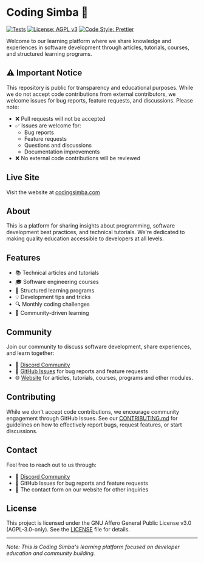 # Coding Simba 🦁

[![Tests](https://img.shields.io/badge/tests-passing-brightgreen)](https://github.com/codingsimba-dev/codingsimba/actions)
[![License: AGPL v3](https://img.shields.io/badge/license-AGPL%20v3-blue)](./LICENSE)
[![Code Style: Prettier](https://img.shields.io/badge/code%20style-prettier-ff69b4.svg)](https://prettier.io/)

Welcome to our learning platform where we share knowledge and experiences in software development through articles, tutorials, courses, and structured learning programs.

## ⚠️ Important Notice

This repository is public for transparency and educational purposes. While we do not accept code contributions from external contributors, we welcome issues for bug reports, feature requests, and discussions. Please note:

- ❌ Pull requests will not be accepted
- ✅ Issues are welcome for:
  - Bug reports
  - Feature requests
  - Questions and discussions
  - Documentation improvements
- ❌ No external code contributions will be reviewed

## Live Site

Visit the website at [codingsimba.com](https://codingsimba.com)

## About

This is a platform for sharing insights about programming, software development best practices, and technical tutorials. We're dedicated to making quality education accessible to developers at all levels.

## Features

- 📚 Technical articles and tutorials
- 🎓 Software engineering courses
- 🚀 Structured learning programs
- 💡 Development tips and tricks
- 🔍 Monthly coding challenges
- 👥 Community-driven learning

## Community

Join our community to discuss software development, share experiences, and learn together:

- 💬 [Discord Community](https://discord.gg/7uZ6PWf4Xv)
- 📝 [GitHub Issues](https://github.com/codingsimba/codingsimba/issues) for bug reports and feature requests
- 🌐 [Website](https://codingsimba.com) for articles, tutorials, courses, programs and other modules.

## Contributing

While we don't accept code contributions, we encourage community engagement through GitHub Issues. See our [CONTRIBUTING.md](CONTRIBUTING.md) for guidelines on how to effectively report bugs, request features, or start discussions.

## Contact

Feel free to reach out to us through:
- 💬 [Discord Community](https://discord.gg/7uZ6PWf4Xv)
- 📝 GitHub Issues for bug reports and feature requests
- 📧 The contact form on our website for other inquiries

## License

This project is licensed under the GNU Affero General Public License v3.0 (AGPL-3.0-only). See the [LICENSE](./LICENSE) file for details.

---

*Note: This is Coding Simba's learning platform focused on developer education and community building.*
